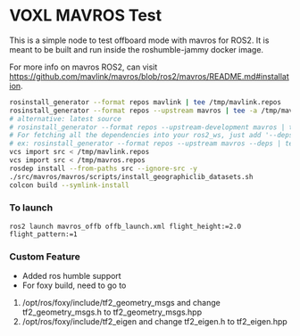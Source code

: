 # VOXL MAVROS Test

This is a simple node to test offboard mode with mavros for ROS2. It is meant to be built and run inside the roshumble-jammy docker image.

For more info on mavros ROS2, can visit https://github.com/mavlink/mavros/blob/ros2/mavros/README.md#installation.


```bash
rosinstall_generator --format repos mavlink | tee /tmp/mavlink.repos
rosinstall_generator --format repos --upstream mavros | tee -a /tmp/mavros.repos
# alternative: latest source
# rosinstall_generator --format repos --upstream-development mavros | tee -a /tmp/mavros.repos
# For fetching all the dependencies into your ros2_ws, just add '--deps' to the above scripts
# ex: rosinstall_generator --format repos --upstream mavros --deps | tee -a /tmp/mavros.repos
vcs import src < /tmp/mavlink.repos
vcs import src < /tmp/mavros.repos
rosdep install --from-paths src --ignore-src -y
./src/mavros/mavros/scripts/install_geographiclib_datasets.sh
colcon build --symlink-install
```
### To launch

```
ros2 launch mavros_offb offb_launch.xml flight_height:=2.0 flight_pattern:=1
```

### Custom Feature

* Added ros humble support
* For foxy build, need to go to 
1. /opt/ros/foxy/include/tf2_geometry_msgs and change tf2_geometry_msgs.h to tf2_geometry_msgs.hpp
2. /opt/ros/foxy/include/tf2_eigen and change tf2_eigen.h to tf2_eigen.hpp
